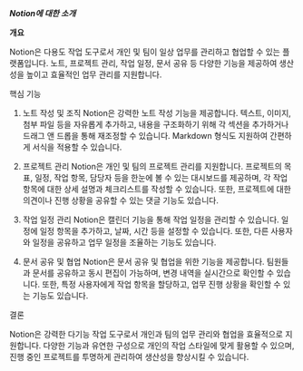 ***Notion에 대한 소개***

**개요**

Notion은 다용도 작업 도구로서 개인 및 팀이 일상 업무를 관리하고 협업할 수 있는 플랫폼입니다. 노트, 프로젝트 관리, 작업 일정, 문서 공유 등 다양한 기능을 제공하여 생산성을 높이고 효율적인 업무 관리를 지원합니다.

핵심 기능

1. 노트 작성 및 조직
Notion은 강력한 노트 작성 기능을 제공합니다. 텍스트, 이미지, 첨부 파일 등을 자유롭게 추가하고, 내용을 구조화하기 위해 각 섹션을 추가하거나 드래그 앤 드롭을 통해 재조정할 수 있습니다. Markdown 형식도 지원하여 간편하게 서식을 적용할 수 있습니다.

2. 프로젝트 관리
Notion은 개인 및 팀의 프로젝트 관리를 지원합니다. 프로젝트의 목표, 일정, 작업 항목, 담당자 등을 한눈에 볼 수 있는 대시보드를 제공하며, 각 작업 항목에 대한 상세 설명과 체크리스트를 작성할 수 있습니다. 또한, 프로젝트에 대한 의견이나 진행 상황을 공유할 수 있는 댓글 기능도 있습니다.

3. 작업 일정 관리
Notion은 캘린더 기능을 통해 작업 일정을 관리할 수 있습니다. 일정에 일정 항목을 추가하고, 날짜, 시간 등을 설정할 수 있습니다. 또한, 다른 사용자와 일정을 공유하고 업무 일정을 조율하는 기능도 있습니다.

4. 문서 공유 및 협업
Notion은 문서 공유 및 협업을 위한 기능을 제공합니다. 팀원들과 문서를 공유하고 동시 편집이 가능하며, 변경 내역을 실시간으로 확인할 수 있습니다. 또한, 특정 사용자에게 작업 항목을 할당하고, 업무 진행 상황을 확인할 수 있는 기능도 있습니다.

결론

Notion은 강력한 다기능 작업 도구로서 개인과 팀의 업무 관리와 협업을 효율적으로 지원합니다. 다양한 기능과 유연한 구성으로 개인의 작업 스타일에 맞게 활용할 수 있으며, 진행 중인 프로젝트를 투명하게 관리하여 생산성을 향상시킬 수 있습니다.